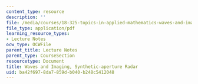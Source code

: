 ```yaml
---
content_type: resource
description: ''
file: /media/courses/18-325-topics-in-applied-mathematics-waves-and-imaging-fall-2015/ba42f6978da7859db040b248c5412048_MIT18_325F15_Chapter5.pdf
file_type: application/pdf
learning_resource_types:
- Lecture Notes
ocw_type: OCWFile
parent_title: Lecture Notes
parent_type: CourseSection
resourcetype: Document
title: Waves and Imaging, Synthetic-aperture Radar
uid: ba42f697-8da7-859d-b040-b248c5412048
---
```

